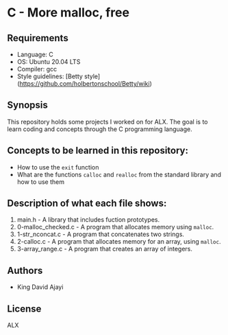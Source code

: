 # C - More malloc, free

## Requirements
* Language: C
* OS: Ubuntu 20.04 LTS
* Compiler: gcc
* Style guidelines: [Betty style] (https://github.com/holbertonschool/Betty/wiki)

## Synopsis
This repository holds some projects I worked on for ALX. The goal is to learn coding and concepts through the C programming language.

## Concepts to be learned in this repository:
* How to use the `exit` function
* What are the functions `calloc` and `realloc` from the standard library and how to use them

## Description of what each file shows:
1. main.h - A library that includes fuction prototypes.
2. 0-malloc_checked.c - A program that allocates memory using `malloc`.
3. 1-str_nconcat.c - A program that concatenates two strings.
4. 2-calloc.c - A program that allocates memory for an array, using `malloc`.
5. 3-array_range.c - A program that creates an array of integers.

## Authors
* King David Ajayi

## License
ALX